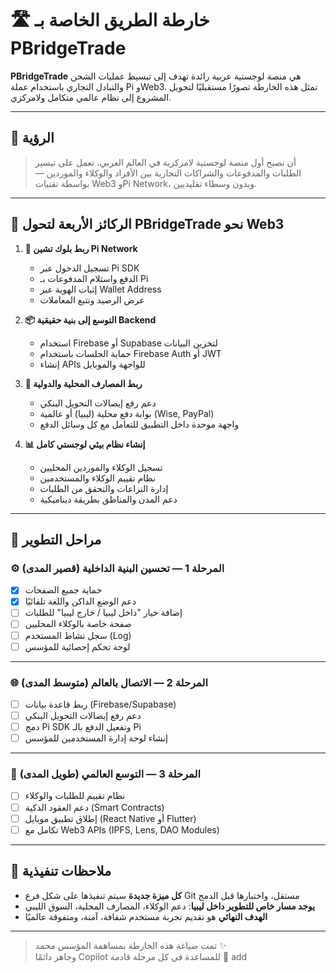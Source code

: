 # 🛣️ خارطة الطريق الخاصة بـ PBridgeTrade

**PBridgeTrade** هي منصة لوجستية عربية رائدة تهدف إلى تبسيط عمليات الشحن والتبادل التجاري باستخدام عملة Pi وWeb3. تمثل هذه الخارطة تصورًا مستقبليًا لتحويل المشروع إلى نظام عالمي متكامل ولامركزي.

---

## 🎯 الرؤية

> أن نصبح أول منصة لوجستية لامركزية في العالم العربي، تعمل على تيسير الطلبات والمدفوعات والشراكات التجارية بين الأفراد والوكلاء والموردين — بواسطة تقنيات Web3 وPi Network، وبدون وسطاء تقليديين.

---

## 🧱 الركائز الأربعة لتحول PBridgeTrade نحو Web3

1. **💱 ربط بلوك تشين Pi Network**
   - تسجيل الدخول عبر Pi SDK
   - الدفع واستلام المدفوعات بـ Pi
   - إثبات الهوية عبر Wallet Address
   - عرض الرصيد وتتبع المعاملات

2. **📦 التوسع إلى بنية حقيقية Backend**
   - استخدام Firebase أو Supabase لتخزين البيانات
   - حماية الجلسات باستخدام Firebase Auth أو JWT
   - إنشاء APIs للواجهة والموبايل

3. **🏦 ربط المصارف المحلية والدولية**
   - دعم رفع إيصالات التحويل البنكي
   - بوابة دفع محلية (ليبيا) أو عالمية (Wise, PayPal)
   - واجهة موحدة داخل التطبيق للتعامل مع كل وسائل الدفع

4. **📊 إنشاء نظام بيئي لوجستي كامل**
   - تسجيل الوكلاء والموردين المحليين
   - نظام تقييم الوكلاء والمستخدمين
   - إدارة النزاعات والتحقق من الطلبات
   - دعم المدن والمناطق بطريقة ديناميكية

---

## 📆 مراحل التطوير

### ⚙️ المرحلة 1 — تحسين البنية الداخلية (قصير المدى)
- [x] حماية جميع الصفحات
- [x] دعم الوضع الداكن واللغة تلقائيًا
- [ ] إضافة خيار "داخل ليبيا / خارج ليبيا" للطلبات
- [ ] صفحة خاصة بالوكلاء المحليين
- [ ] سجل نشاط المستخدم (Log)
- [ ] لوحة تحكم إحصائية للمؤسس

---

### 🌐 المرحلة 2 — الاتصال بالعالم (متوسط المدى)
- [ ] ربط قاعدة بيانات (Firebase/Supabase)
- [ ] دعم رفع إيصالات التحويل البنكي
- [ ] دمج Pi SDK وتفعيل الدفع بالـ Pi
- [ ] إنشاء لوحة إدارة المستخدمين للمؤسس

---

### 🚀 المرحلة 3 — التوسع العالمي (طويل المدى)
- [ ] نظام تقييم للطلبات والوكلاء
- [ ] دعم العقود الذكية (Smart Contracts)
- [ ] إطلاق تطبيق موبايل (React Native أو Flutter)
- [ ] تكامل مع Web3 APIs (IPFS, Lens, DAO Modules)

---

## 🧭 ملاحظات تنفيذية

- **كل ميزة جديدة** سيتم تنفيذها على شكل فرع Git مستقل، واختبارها قبل الدمج
- **يوجد مسار خاص للتطوير داخل ليبيا**: دعم الوكلاء، المصارف المحلية، السوق الليبي
- **الهدف النهائي** هو تقديم تجربة مستخدم شفافة، آمنة، ومتفوقة عالميًا

---

> تمت صياغة هذه الخارطة بمساهمة المؤسس محمد ✨  
> وجاهز دائمًا Copilot للمساعدة في كل مرحلة قادمة 💜
add
